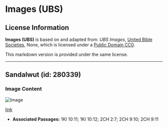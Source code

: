 # Images (UBS)

## License Information

**Images (UBS)** is based on and adapted from: _UBS Images_, [United Bible Societies](https://unitedbiblesocieties.org/), None, which is licensed under a [Public Domain CC0](https://creativecommons.org/public-domain/cc0/).

This markdown version is provided under the same license.



--------------------------------

## Sandalwut (id: 280339)

### Image Content

![Image](https://cdn.aquifer.bible/aquifer-content/resources/Media/WEB-0786_sandalwood.jpg)

[link](https://cdn.aquifer.bible/aquifer-content/resources/Media/WEB-0786_sandalwood.jpg)

* **Associated Passages:** 1KI 10:11; 1KI 10:12; 2CH 2:7; 2CH 9:10; 2CH 9:11

